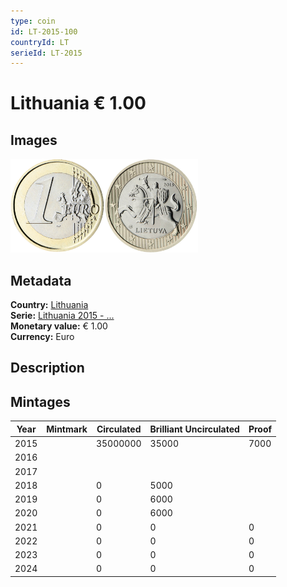 ```yaml
---
type: coin
id: LT-2015-100
countryId: LT
serieId: LT-2015
---
```


# Lithuania € 1.00

## Images

<img src="../../../Images/common-2007-100.png" height="150" alt="Front image"><img src="Images/lithuania-2015-100.png" height="150" alt="Back image">

## Metadata

**Country:** [Lithuania](../index.md)\
**Serie:** [Lithuania 2015 - ...](index.md)\
**Monetary value:** € 1.00\
**Currency:** Euro

## Description


## Mintages

| Year | Mintmark | Circulated | Brilliant Uncirculated | Proof |
| ---- | -------- | ---------- | ---------------------- | ----- |
| 2015 |  | 35000000| 35000 | 7000 |
| 2016 |  | |  |  |
| 2017 |  | |  |  |
| 2018 |  | 0| 5000 |  |
| 2019 |  | 0| 6000 |  |
| 2020 |  | 0| 6000 |  |
| 2021 |  | 0 | 0 | 0 |
| 2022 |  | 0 | 0 | 0 |
| 2023 |  | 0 | 0 | 0 |
| 2024 |  | 0 | 0 | 0 |
